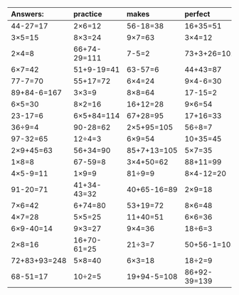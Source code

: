| Answers: | practice | makes | perfect | ! |
| :--- | :--- | :--- | :--- | :--- |
| 44-27=17 | 2×6=12 | 56-18=38 | 16+35=51 | 8×4=32 | 
| 3×5=15 | 8×3=24 | 9×7=63 | 3×4=12 | 2+20=22 | 
| 2×4=8 | 66+74-29=111 | 7-5=2 | 73+3+26=102 | 90-43=47 | 
| 6×7=42 | 51+9-19=41 | 63-57=6 | 44+43=87 | 5×9=45 | 
| 77-7=70 | 55+17=72 | 6×4=24 | 9×4-6=30 | 16÷2=8 | 
| 89+84-6=167 | 3×3=9 | 8×8=64 | 17-15=2 | 3×9=27 | 
| 6×5=30 | 8×2=16 | 16+12=28 | 9×6=54 | 63+30=93 | 
| 23-17=6 | 6×5+84=114 | 67+28=95 | 17+16=33 | 55-43=12 | 
| 36÷9=4 | 90-28=62 | 2×5+95=105 | 56÷8=7 | 87-47=40 | 
| 97-32=65 | 12÷4=3 | 6×9=54 | 10+35=45 | 4×6+5=29 | 
| 2×9+45=63 | 56+34=90 | 85+7+13=105 | 5×7=35 | 8×3-19=5 | 
| 1×8=8 | 67-59=8 | 3×4+50=62 | 88+11=99 | 7×8=56 | 
| 4×5-9=11 | 1×9=9 | 81÷9=9 | 8×4-12=20 | 81-64=17 | 
| 91-20=71 | 41+34-43=32 | 40+65-16=89 | 2×9=18 | 3×6=18 | 
| 7×6=42 | 6+74=80 | 53+19=72 | 8×6=48 | 12÷3=4 | 
| 4×7=28 | 5×5=25 | 11+40=51 | 6×6=36 | 21+52+41=114 | 
| 6×9-40=14 | 9×3=27 | 9×4=36 | 18÷6=3 | 16+40-19=37 | 
| 2×8=16 | 16+70-61=25 | 21÷3=7 | 50+56-1=105 | 62+9=71 | 
| 72+83+93=248 | 5×8=40 | 6×3=18 | 18÷2=9 | 88+78+51=217 | 
| 68-51=17 | 10÷2=5 | 19+94-5=108 | 86+92-39=139 | 3×3+14=23 | 

